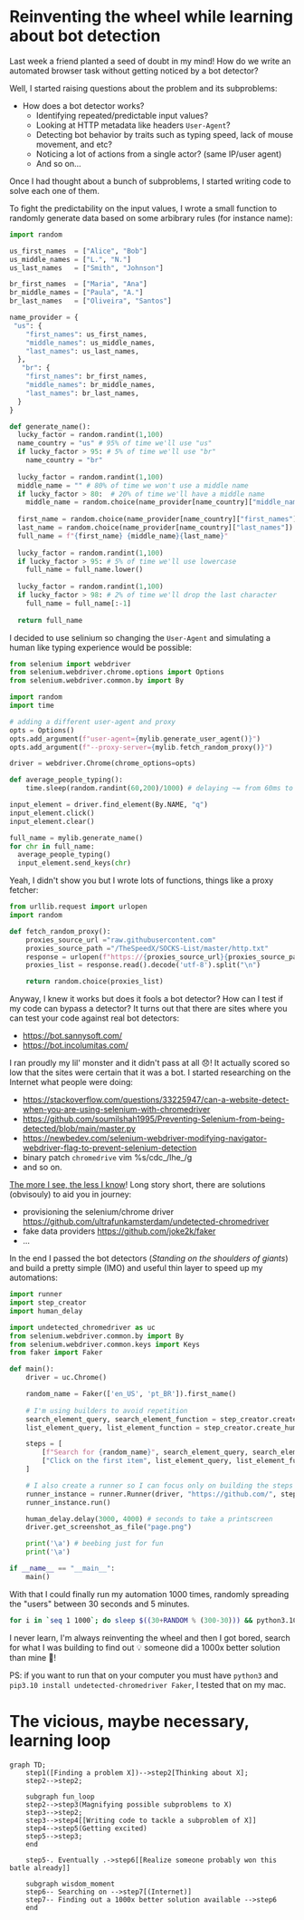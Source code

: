 # Reinventing the wheel while learning about bot detection

Last week a friend planted a seed of doubt in my mind! How do we write an automated browser task without getting noticed by a bot detector?

Well, I started raising questions about the problem and its subproblems:
* How does a bot detector works?
  * Identifying repeated/predictable input values?
  * Looking at HTTP metadata like headers `User-Agent`?
  * Detecting bot behavior by traits such as typing speed, lack of mouse movement, and etc?
  * Noticing a lot of actions from a single actor? (same IP/user agent)
  * And so on...

Once I had thought about a bunch of subproblems, I started writing code to solve each one of them. 

To fight the predictability on the input values, I wrote a small function to randomly generate data based on some arbibrary rules (for instance name):
```python
import random

us_first_names  = ["Alice", "Bob"]
us_middle_names = ["L.", "N."]
us_last_names   = ["Smith", "Johnson"]

br_first_names  = ["Maria", "Ana"]
br_middle_names = ["Paula", "A."]
br_last_names   = ["Oliveira", "Santos"]

name_provider = {
 "us": {
    "first_names": us_first_names,
    "middle_names": us_middle_names,
    "last_names": us_last_names,
  },
   "br": {
    "first_names": br_first_names,
    "middle_names": br_middle_names,
    "last_names": br_last_names,
  }
}

def generate_name():
  lucky_factor = random.randint(1,100)
  name_country = "us" # 95% of time we'll use "us"
  if lucky_factor > 95: # 5% of time we'll use "br"
    name_country = "br"
    
  lucky_factor = random.randint(1,100)
  middle_name = "" # 80% of time we won't use a middle name
  if lucky_factor > 80:  # 20% of time we'll have a middle name
    middle_name = random.choice(name_provider[name_country]["middle_names"]) + " "
  
  first_name = random.choice(name_provider[name_country]["first_names"])
  last_name = random.choice(name_provider[name_country]["last_names"])
  full_name = f"{first_name} {middle_name}{last_name}"
  
  lucky_factor = random.randint(1,100)
  if lucky_factor > 95: # 5% of time we'll use lowercase
    full_name = full_name.lower()
    
  lucky_factor = random.randint(1,100)
  if lucky_factor > 98: # 2% of time we'll drop the last character
    full_name = full_name[:-1]
    
  return full_name
```

I decided to use selinium so changing the `User-Agent` and simulating a human like typing experience would be possible:

```python
from selenium import webdriver
from selenium.webdriver.chrome.options import Options
from selenium.webdriver.common.by import By

import random
import time

# adding a different user-agent and proxy
opts = Options()
opts.add_argument(f"user-agent={mylib.generate_user_agent()}")
opts.add_argument(f"--proxy-server={mylib.fetch_random_proxy()}")

driver = webdriver.Chrome(chrome_options=opts)

def average_people_typing():
    time.sleep(random.randint(60,200)/1000) # delaying ~= from 60ms to 220ms

input_element = driver.find_element(By.NAME, "q")
input_element.click()
input_element.clear()

full_name = mylib.generate_name()
for chr in full_name:
  average_people_typing()
  input_element.send_keys(chr)

```

Yeah, I didn't show you but I wrote lots of functions, things like a proxy fetcher:

```python
from urllib.request import urlopen
import random

def fetch_random_proxy():
    proxies_source_url ="raw.githubusercontent.com"
    proxies_source_path ="/TheSpeedX/SOCKS-List/master/http.txt"
    response = urlopen(f"https://{proxies_source_url}{proxies_source_path}")
    proxies_list = response.read().decode('utf-8').split("\n")

    return random.choice(proxies_list)
```

Anyway, I knew it works but does it fools a bot detector? How can I test if my code can bypass a detector? It turns out that there are sites where you can test your code against real bot detectors:

* https://bot.sannysoft.com/
* https://bot.incolumitas.com/

I ran proudly my lil' monster and it didn't pass at all 😞! It actually scored so low that the sites were certain that it was a bot. I started researching on the Internet what people were doing:

* https://stackoverflow.com/questions/33225947/can-a-website-detect-when-you-are-using-selenium-with-chromedriver
* https://github.com/soumilshah1995/Preventing-Selenium-from-being-detected/blob/main/master.py
* https://newbedev.com/selenium-webdriver-modifying-navigator-webdriver-flag-to-prevent-selenium-detection
* binary patch `chromedrive` vim %s/cdc_/lhe_/g
* and so on.

[The more I see, the less I know](https://youtu.be/yuFI5KSPAt4?t=189)! Long story short, there are solutions (obvisouly) to aid you in journey:
* provisioning the selenium/chrome driver https://github.com/ultrafunkamsterdam/undetected-chromedriver
* fake data providers https://github.com/joke2k/faker
* ...

In the end I passed the bot detectors (_Standing on the shoulders of giants_) and build a pretty simple (IMO) and useful thin layer to speed up my automations:

```python
import runner
import step_creator
import human_delay

import undetected_chromedriver as uc
from selenium.webdriver.common.by import By
from selenium.webdriver.common.keys import Keys
from faker import Faker

def main():
    driver = uc.Chrome()

    random_name = Faker(['en_US', 'pt_BR']).first_name()
    
    # I'm using builders to avoid repetition
    search_element_query, search_element_function = step_creator.create_human_field_filler(random_name + Keys.RETURN, (By.NAME, "q"))
    list_element_query, list_element_function = step_creator.create_human_fields_click(0, (By.CSS_SELECTOR, ".repo-list-item .v-align-middle"))

    steps = [
        [f"Search for {random_name}", search_element_query, search_element_function],
        ["Click on the first item", list_element_query, list_element_function],
    ]

    # I also create a runner so I can focus only on building the steps
    runner_instance = runner.Runner(driver, "https://github.com/", steps)
    runner_instance.run()

    human_delay.delay(3000, 4000) # seconds to take a printscreen
    driver.get_screenshot_as_file("page.png")

    print('\a') # beebing just for fun
    print('\a')

if __name__ == "__main__":
    main()
```

With that I could finally run my automation 1000 times, randomly spreading the "users" between 30 seconds and 5 minutes.

```bash
for i in `seq 1 1000`; do sleep $((30+RANDOM % (300-30))) && python3.10 usage.py ; done
```

I never learn, I'm always reinventing the wheel and then I got bored, search for what I was building to find out 💡 someone did a 1000x better solution than mine 🤡!

PS: if you want to run that on your computer you must have `python3` and `pip3.10 install undetected-chromedriver Faker`, I tested that on my mac.

# The vicious, maybe necessary, learning loop
```mermaid
graph TD;
    step1([Finding a problem X])-->step2[Thinking about X];
    step2-->step2;
    
    subgraph fun_loop
    step2-->step3(Magnifying possible subproblems to X)
    step3-->step2;
    step3-->step4[[Writing code to tackle a subproblem of X]]
    step4-->step5(Getting excited)
    step5-->step3;
    end
    
    step5-. Eventually .->step6[[Realize someone probably won this batle already]]
    
    subgraph wisdom_moment
    step6-- Searching on -->step7[(Internet)]
    step7-- Finding out a 1000x better solution available -->step6
    end
    
```
